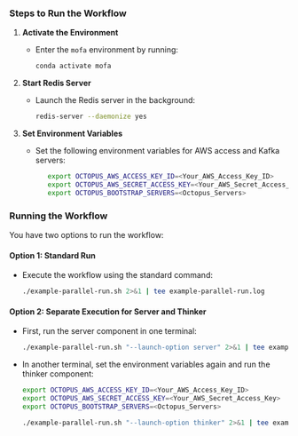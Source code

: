 ### Steps to Run the Workflow

1. **Activate the Environment**
   - Enter the `mofa` environment by running:
     ```bash
     conda activate mofa
     ```

2. **Start Redis Server**
   - Launch the Redis server in the background:
     ```bash
     redis-server --daemonize yes
     ```

3. **Set Environment Variables**
   - Set the following environment variables for AWS access and Kafka servers:
     ```bash
        export OCTOPUS_AWS_ACCESS_KEY_ID=<Your_AWS_Access_Key_ID>
        export OCTOPUS_AWS_SECRET_ACCESS_KEY=<Your_AWS_Secret_Access_Key>
        export OCTOPUS_BOOTSTRAP_SERVERS=<Octopus_Servers>
     ```

### Running the Workflow

You have two options to run the workflow:

#### **Option 1: Standard Run**
   - Execute the workflow using the standard command:
     ```bash
     ./example-parallel-run.sh 2>&1 | tee example-parallel-run.log
     ```

#### **Option 2: Separate Execution for Server and Thinker**
   - First, run the server component in one terminal:
     ```bash
     ./example-parallel-run.sh "--launch-option server" 2>&1 | tee example-parallel-run-server.log
     ```
   - In another terminal, set the environment variables again and run the thinker component:
     ```bash
     export OCTOPUS_AWS_ACCESS_KEY_ID=<Your_AWS_Access_Key_ID>
     export OCTOPUS_AWS_SECRET_ACCESS_KEY=<Your_AWS_Secret_Access_Key>
     export OCTOPUS_BOOTSTRAP_SERVERS=<Octopus_Servers>

     ./example-parallel-run.sh "--launch-option thinker" 2>&1 | tee example-parallel-run-thinker.log
     ```
